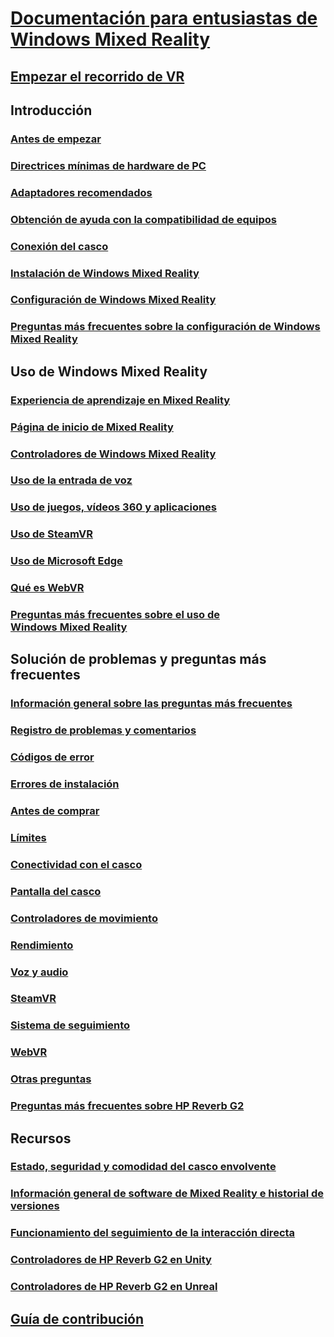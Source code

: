 # [Documentación para entusiastas de Windows Mixed Reality](index.yml)
## [Empezar el recorrido de VR](vr-journey.md)

## Introducción
### [Antes de empezar](before-you-start.md)
### [Directrices mínimas de hardware de PC](windows-mixed-reality-minimum-pc-hardware-compatibility-guidelines.md)
### [Adaptadores recomendados](recommended-adapters-for-windows-mixed-reality-capable-pcs.md)
### [Obtención de ayuda con la compatibilidad de equipos](get-help-with-pc-compatibility.md)
### [Conexión del casco](plug-in-your-headset.md)
### [Instalación de Windows Mixed Reality](install-windows-mixed-reality.md)
### [Configuración de Windows Mixed Reality](set-up-windows-mixed-reality.md)
### [Preguntas más frecuentes sobre la configuración de Windows Mixed Reality](wmr-setup-faq.md)

## Uso de Windows Mixed Reality
### [Experiencia de aprendizaje en Mixed Reality](learn-mixed-reality.md)
### [Página de inicio de Mixed Reality](your-mixed-reality-home.md)
### [Controladores de Windows Mixed Reality](controllers-in-wmr.md)
### [Uso de la entrada de voz](using-speech-in-wmr.md)
### [Uso de juegos, vídeos 360 y aplicaciones](using-games-and-apps-in-windows-mixed-reality.md)
### [Uso de SteamVR](using-steamvr-with-windows-mixed-reality.md)
### [Uso de Microsoft Edge](using-microsoft-edge.md)
### [Qué es WebVR](webvr.md)
### [Preguntas más frecuentes sobre el uso de Windows Mixed Reality](using-wmr-faq.md)

## Solución de problemas y preguntas más frecuentes
### [Información general sobre las preguntas más frecuentes](troubleshooting-windows-mixed-reality.md)
### [Registro de problemas y comentarios](filing-feedback.md)
### [Códigos de error](error-codes.md)
### [Errores de instalación](installation_errors.md)
### [Antes de comprar](before-you-buy-faqs.md)
### [Límites](boundary-questions.md)
### [Conectividad con el casco](headset-connectivity.md)
### [Pantalla del casco](headset-display.md)
### [Controladores de movimiento](motion-controller-problems.md)
### [Rendimiento](performance-questions.md)
### [Voz y audio](speech-and-audio.md)
### [SteamVR](steamvr-questions.md)
### [Sistema de seguimiento](tracking.md)
### [WebVR](webvr-questions.md)
### [Otras preguntas](other-questions.md)
### [Preguntas más frecuentes sobre HP Reverb G2](reverbG2-faq.md)

## Recursos
### [Estado, seguridad y comodidad del casco envolvente](wmr-health-safety-comfort.md)
### [Información general de software de Mixed Reality e historial de versiones](mixed-reality-software.md)
### [Funcionamiento del seguimiento de la interacción directa](tracking-system.md)
### [Controladores de HP Reverb G2 en Unity](https://docs.microsoft.com/windows/mixed-reality/develop/unity/unity-reverb-g2-controllers)
### [Controladores de HP Reverb G2 en Unreal](https://docs.microsoft.com/windows/mixed-reality/develop/unreal/unreal-reverb-g2-controllers)

## [Guía de contribución](contributing.md)
